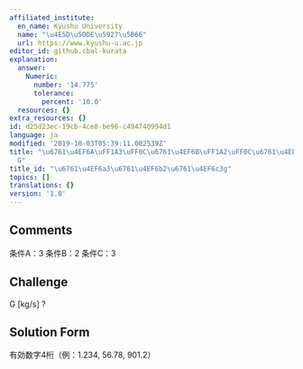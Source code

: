 ```yaml
---
affiliated_institute:
  en_name: Kyushu University
  name: "\u4E5D\u5DDE\u5927\u5B66"
  url: https://www.kyushu-u.ac.jp
editor_id: github.cbal-kurata
explanation:
  answer:
    Numeric:
      number: '14.775'
      tolerance:
        percent: '10.0'
  resources: {}
extra_resources: {}
id: d25d23ec-19cb-4ce8-be96-c494740994d1
language: ja
modified: '2019-10-03T05:39:11.002539Z'
title: "\u6761\u4EF6A\uFF1A3\uFF0C\u6761\u4EF6B\uFF1A2\uFF0C\u6761\u4EF6C\uFF1A3\uFF0C\
  G"
title_id: "\u6761\u4EF6a3\u6761\u4EF6b2\u6761\u4EF6c3g"
topics: []
translations: {}
version: '1.0'
---
```


## Comments
条件A：3
条件B：2
条件C：3

## Challenge
G [kg/s] ?

## Solution Form
有効数字4桁（例：1.234,  56.78,  901.2）




